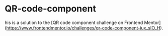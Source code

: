 # QR-code-component
his is a solution to the [QR code component challenge on Frontend Mentor]
(https://www.frontendmentor.io/challenges/qr-code-component-iux_sIO_H).
